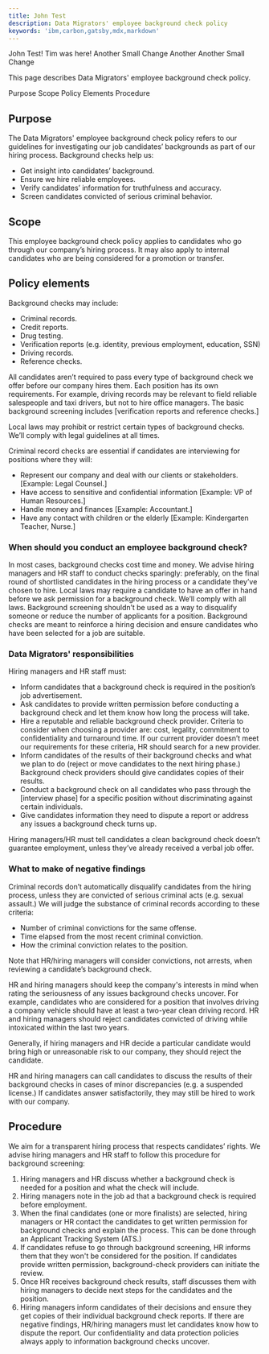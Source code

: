```yaml
---
title: John Test
description: Data Migrators' employee background check policy
keywords: 'ibm,carbon,gatsby,mdx,markdown'
---
```


<PageDescription>

John Test!
Tim was here!
Another Small Change
Another Another Small Change

This page describes Data Migrators' employee background check policy.

</PageDescription>

<AnchorLinks>
  <AnchorLink>Purpose</AnchorLink>
  <AnchorLink>Scope</AnchorLink>
  <AnchorLink>Policy Elements</AnchorLink>
  <AnchorLink>Procedure</AnchorLink>
</AnchorLinks>

## Purpose

The Data Migrators' employee background check policy refers to our guidelines for investigating our job candidates’ backgrounds as part of our hiring process. Background checks help us:
- Get insight into candidates’ background.
- Ensure we hire reliable employees.
- Verify candidates’ information for truthfulness and accuracy.
- Screen candidates convicted of serious criminal behavior.

## Scope

This employee background check policy applies to candidates who go through our company’s hiring process. It may also apply to internal candidates who are being considered for a promotion or transfer.

## Policy elements

Background checks may include:
- Criminal records.
- Credit reports.
- Drug testing.
- Verification reports (e.g. identity, previous employment, education, SSN)
- Driving records.
- Reference checks.

All candidates aren’t required to pass every type of background check we offer before our company hires them. Each position has its own requirements. For example, driving records may be relevant to field reliable salespeople and taxi drivers, but not to hire office managers. The basic background screening includes [verification reports and reference checks.]

Local laws may prohibit or restrict certain types of background checks. We’ll comply with legal guidelines at all times.

Criminal record checks are essential if candidates are interviewing for positions where they will:
- Represent our company and deal with our clients or stakeholders. [Example: Legal Counsel.]
- Have access to sensitive and confidential information [Example: VP of Human Resources.]
- Handle money and finances [Example: Accountant.]
- Have any contact with children or the elderly [Example: Kindergarten Teacher, Nurse.]

### When should you conduct an employee background check?

In most cases, background checks cost time and money. We advise hiring managers and HR staff to conduct checks sparingly: preferably, on the final round of shortlisted candidates in the hiring process or a candidate they’ve chosen to hire. Local laws may require a candidate to have an offer in hand before we ask permission for a background check. We’ll comply with all laws.
Background screening shouldn’t be used as a way to disqualify someone or reduce the number of applicants for a position. Background checks are meant to reinforce a hiring decision and ensure candidates who have been selected for a job are suitable.

### Data Migrators' responsibilities

Hiring managers and HR staff must:
- Inform candidates that a background check is required in the position’s job advertisement.
- Ask candidates to provide written permission before conducting a background check and let them know how long the process will take.
- Hire a reputable and reliable background check provider. Criteria to consider when choosing a provider are: cost, legality, commitment to confidentiality and turnaround time. If our current provider doesn’t meet our requirements for these criteria, HR should search for a new provider.
- Inform candidates of the results of their background checks and what we plan to do (reject or move candidates to the next hiring phase.) Background check providers should give candidates copies of their results.
- Conduct a background check on all candidates who pass through the [interview phase] for a specific position without discriminating against certain individuals.
- Give candidates information they need to dispute a report or address any issues a background check turns up.

Hiring managers/HR must tell candidates a clean background check doesn’t guarantee employment, unless they’ve already received a verbal job offer.

### What to make of negative findings

Criminal records don’t automatically disqualify candidates from the hiring process, unless they are convicted of serious criminal acts (e.g. sexual assault.) We will judge the substance of criminal records according to these criteria:
- Number of criminal convictions for the same offense.
- Time elapsed from the most recent criminal conviction.
- How the criminal conviction relates to the position.

Note that HR/hiring managers will consider convictions, not arrests, when reviewing a candidate’s background check.

HR and hiring managers should keep the company's interests in mind when rating the seriousness of any issues background checks uncover. For example, candidates who are considered for a position that involves driving a company vehicle should have at least a two-year clean driving record. HR and hiring managers should reject candidates convicted of driving while intoxicated within the last two years.

Generally, if hiring managers and HR decide a particular candidate would bring high or unreasonable risk to our company, they should reject the candidate.

HR and hiring managers can call candidates to discuss the results of their background checks in cases of minor discrepancies (e.g. a suspended license.) If candidates answer satisfactorily, they may still be hired to work with our company.

## Procedure

We aim for a transparent hiring process that respects candidates’ rights. We advise hiring managers and HR staff to follow this procedure for background screening:
1.	Hiring managers and HR discuss whether a background check is needed for a position and what the check will include.
2.	Hiring managers note in the job ad that a background check is required before employment.
3.	When the final candidates (one or more finalists) are selected, hiring managers or HR contact the candidates to get written permission for background checks and explain the process. This can be done through an Applicant Tracking System (ATS.)
4.	If candidates refuse to go through background screening, HR informs them that they won't be considered for the position. If candidates provide written permission, background-check providers can initiate the review.
5.	Once HR receives background check results, staff discusses them with hiring managers to decide next steps for the candidates and the position.
6.	Hiring managers inform candidates of their decisions and ensure they get copies of their individual background check reports. If there are negative findings, HR/hiring managers must let candidates know how to dispute the report.
Our confidentiality and data protection policies always apply to information background checks uncover.
 
